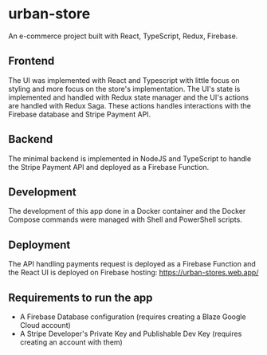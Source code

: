 # urban-store

An e-commerce project built with React, TypeScript, Redux, Firebase.

## Frontend

The UI was implemented with React and Typescript with little focus on styling and more focus on the store's implementation. The UI's state is implemented and handled with Redux state manager and the UI's actions are handled with Redux Saga.
These actions handles interactions with the Firebase database and Stripe Payment API.

## Backend

The minimal backend is implemented in NodeJS and TypeScript to handle the Stripe Payment API and deployed as a Firebase Function.

## Development

The development of this app done in a Docker container and the Docker Compose commands were managed with Shell and PowerShell scripts.

## Deployment

The API handling payments request is deployed as a Firebase Function and the React UI is deployed on Firebase hosting: https://urban-stores.web.app/

## Requirements to run the app

- A Firebase Database configuration (requires creating a Blaze Google Cloud account)
- A Stripe Developer's Private Key and Publishable Dev Key (requires creating an account with them)
